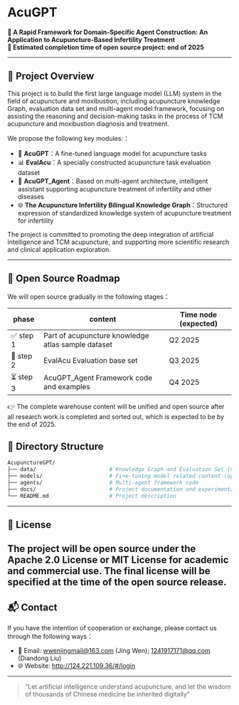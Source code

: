 # AcuGPT

**🔬 A Rapid Framework for Domain-Specific Agent Construction: An Application to Acupuncture-Based Infertility Treatment**  
**📅 Estimated completion time of open source project: end of 2025**

---

## 📖 Project Overview

This project is to build the first large language model (LLM) system  in the field of acupuncture and moxibustion, including acupuncture knowledge Graph,
evaluation data set and multi-agent model framework, focusing on assisting the reasoning and decision-making tasks in the process of TCM acupuncture and
moxibustion diagnosis and treatment.

We propose the following key modules:：

- 🧐 **AcuGPT**：A fine-tuned language model for acupuncture tasks 
- 📊 **EvalAcu**：A specially constructed acupuncture task evaluation dataset 
- 🤖 **AcuGPT_Agent**：Based on multi-agent architecture, intelligent assistant supporting acupuncture treatment of infertility and other diseases  
- 🌐 **The Acupuncture Infertility Bilingual Knowledge Graph**：Structured expression of standardized knowledge system of acupuncture treatment for infertility 

The project is committed to promoting the deep integration of artificial intelligence and TCM acupuncture, and supporting more scientific research and clinical application exploration.

---

## 📌 Open Source Roadmap

We will open source gradually in the following stages：

| phase |  content | Time node (expected) |
|------|------|----------------|
| ✅ step 1 | Part of acupuncture knowledge atlas sample dataset | Q2 2025 |
| 🚧 step 2 | EvalAcu Evaluation base set | Q3 2025 |
| ⏳ step 3 | AcuGPT_Agent Framework code and examples | Q4 2025 |

👉 The complete warehouse content will be unified and open source after all research work is completed and sorted out, which is expected to be by the end of 2025.


## 📁 Directory Structure

```bash
AcupunctureGPT/
├── data/                       # Knowledge Graph and Evaluation Set (Coming soon)
├── models/                     # Fine-tuning model related content (open source planned)
├── agents/                     # Multi-agent framework code
├── docs/                       # Project documentation and experimental details
└── README.md                   # Project description
```

---

## 📜 License

The project will be open source under the Apache 2.0 License or MIT License for academic and commercial use. The final license will be specified at the time of the open source release.
---

## 📬 Contact

If you have the intention of cooperation or exchange, please contact us through the following ways：

- 📧 Email: wwenjingmail@163.com (Jing Wen); 1241917171@qq.com (Diandong Liu)
- 🌐 Website: http://124.221.109.36/#/login
---

> “Let artificial intelligence understand acupuncture, and let the wisdom of thousands of Chinese medicine be inherited digitally”
